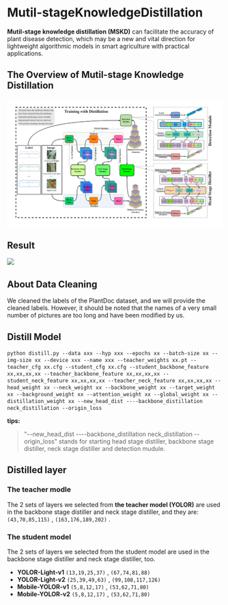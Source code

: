 # Mutil-stageKnowledgeDistillation

**Mutil-stage knowledge distillation (MSKD)** can facilitate the accuracy of plant disease detection, which may be a new and vital direction for lightweight algorithmic models in smart agriculture with practical applications.

## The Overview of Mutil-stage Knowledge Distillation

![](methodOverview.png)

## Result

![](https://user-images.githubusercontent.com/129635436/229328800-110d1633-75b1-42d5-9804-58860c8dd17e.png)


## About Data Cleaning
We cleaned the labels of the PlantDoc dataset, and we will provide the cleaned labels. 
However, it should be noted that the names of a very small number of pictures are too long and have been modified by us.


## Distill Model

```shell
python distill.py --data xxx --hyp xxx --epochs xx --batch-size xx --img-size xx --device xxx --name xxx --teacher_weights xx.pt --teacher_cfg xx.cfg --student_cfg xx.cfg --student_backbone_feature xx,xx,xx,xx --teacher_backbone_feature xx,xx,xx,xx --student_neck_feature xx,xx,xx,xx --teacher_neck_feature xx,xx,xx,xx --head_weight xx --neck_weight xx --backbone_weight xx --target_weight xx --background_weight xx --attention_weight xx --global_weight xx --distillation_weight xx --new_head_dist ----backbone_distillation neck_distillation --origin_loss
```

**tips:**  
> "--new_head_dist ----backbone_distillation neck_distillation --origin_loss"
 stands for starting head stage distiller, backbone stage distiller, neck stage distiller and  detection mudule.  


## Distilled layer

### The teacher modle
The 2 sets of layers we selected from **the teacher model (YOLOR)** are used in the backbone stage distiller and neck stage distiller, and they are:
`(43,70,85,115)` , `(163,176,189,202)` . 

### The student model

The 2 sets of layers we selected from the student model are used in the backbone stage distiller and neck stage distiller, too. 

- **YOLOR-Light-v1** `(13,19,25,37)` , `(67,74,81,88)`
- **YOLOR-Light-v2** `(25,39,49,63)` , `(99,108,117,126)` 
- **Mobile-YOLOR-v1** `(5,8,12,17)` , `(53,62,71,80)`
- **Mobile-YOLOR-v2** `(5,8,12,17)` , `(53,62,71,80)`
